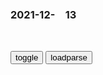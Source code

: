 ### 2021-12-　13

```note
```

<div id="tbc" style="white-space:pre-wrap">
</div>
<button onclick="toggleb()">toggle</button>
<button onclick="loadparse()">loadparse</button>
<br>
<!-- 🌸<br>🍅-　-🍑<hr>🍀 -->
<pre>
<textarea rows="30" cols="100" style="display: none" id="tar">

<font size="2"><b>
书法家中最会打仗的，将军中书法最好的，大唐皇帝都是他的迷弟</b></font><br>
https://mbd.baidu.com/newspage/data/landingsuper?context=%7B%22nid%22%3A%22news_10039563771967280966%22%7D&n_type=-1&p_from=-1

中路因循我所长,古来才命两相妨。

劝君莫强安蛇足,一盏芳醪不得尝。

在z治漩涡中痛苦挣扎的李商隐无奈写下了这样的诗句，

<font size="1" style="color:#DCDCDC"><b>2021/12/13 下午8:57:55</b></font><br>


<font size="2"><b>
讽刺！G7外长会，日本外相弹奏“gcd宣言”歌</b></font><br>
https://mbd.baidu.com/newspage/data/landingsuper?context=%7B%22nid%22%3A%22news_9228728346232677789%22%7D&n_type=-1&p_from=-1

“试想世界如果没有g界 / 没有杀戮或死亡 / 试想当所有的人在和平中活着 / 再没有贪婪 / 再没有饥荒 / 人人情同手足” “你也许会说我是个梦想家 / 但不只是我这样 / 我希望某天你会加入我们 / 那样这世界就会融为一体”

虽然列侬不是gcd员，但他曾公开表示，《想象》“实际上是gcd宣言”（“virtually the Communist Manifesto”）。列侬自己对这首轰动世界的歌曲如此评价：“它反宗教、反m族主义、反传统、反资本主义，但因为它包裹着糖衣，所以被（大众）接受了。”

<font size="1" style="color:#DCDCDC"><b>2021/12/13 下午5:36:05</b></font><br>

<font size="2"><b>
教育部：拍照搜题等惰化学生思维能力App暂下线</b></font><br>
https://baijiahao.baidu.com/s?id=1719015194925781674&wfr=spider&for=pc

<font size="1" style="color:#DCDCDC"><b>2021/12/13 下午5:34:40</b></font><br>

<font size="2"><b>
内容下沉奶头乐下乡 是娱m还是愚m？_凤凰网</b></font><br>
https://news.ifeng.com/c/7r8jliDzVSK

https://x0.ifengimg.com/ucms/2019_44/F81401CE72489EED44F4AAE09B6B26406FCAF20B_w800_h792.jpg

<font size="1" style="color:#DCDCDC"><b>2021/12/13 下午6:14:13</b></font><br>

<font size="2"><b>
战争的l导者</b></font><br>
https://baijiahao.baidu.com/s?id=1715946804951511866&wfr=spider&for=pc

希特勒曾说过：士兵不需要思想，l袖会替他们思想。

<font size="1" style="color:#DCDCDC"><b>2021/12/13 下午6:11:11</b></font><br>

<font size="2"><b>
希特勒最霸气的8句话，第二句zg人都知道，最后一句让地球震颤</b></font><br>
https://baijiahao.baidu.com/s?id=1609057439065761839&wfr=spider&for=pc

仇恨更加具有一种凝聚力，因此不能用爱来动员m众，而要用仇恨。

<font size="1" style="color:#DCDCDC"><b>2021/12/13 下午6:03:52</b></font><br>

<font size="2"><b>
投名状：大将军打胜仗凯旋，朝中大臣竟这样对他，太气人了,影视,历史片,好看视频</b></font><br>
https://haokan.baidu.com/v?vid=12957938846392808512&sfrom=baidu-feed

要想有所作为，庞大人，你得好好活着，好好活着。

叛乱虽平，可地方督抚各个手握重兵，这太后不放心。

庞大人跟军队做了了断，便可专心履行你的总督的事务了。

<font size="1" style="color:#DCDCDC"><b>2022/1/6 上午10:52:39</b></font><br>

<font size="2"><b>
投名状：老戏骨扮演晚清三巨头，各个老奸巨猾，这演技简直太炸了,影视,历史片,好看视频</b></font><br>
https://haokan.baidu.com/v?vid=12016457962798297238&sfrom=baidu-feed

仗打完了，他们赚什么？他们是不会让我们打苏州的。

我会让庞青云连？弃子，对大家都有好处。

庞青云是个人才，可不懂为官之道。南j是重镇，太后想安定天下，怎会倚仗一个外人？

<font size="1" style="color:#DCDCDC"><b>2021/12/13 下午4:33:29</b></font><br>

<font size="2"><b>
那年那兔：骆驼胜利毛熊去了，临终之前，兔子送他最后一程,动漫,g产动漫,好看视频</b></font><br>
https://haokan.baidu.com/v?vid=3217767461521186568&sfrom=baidu-feed

在这一刻，他不是一只驼，他不是一只驼！（背后有兔，鹰，鸡，牛）

十年以后，毛熊将会是怎样的表情？
（气死偶咧，坟头长草）
很久没这样坐在一起了。

如果我是大哥，可能有些事能做得更好。a龖龖囗

你这货可是最不让我省心的。

（熊死兔悲）

风里，好多沙子。

至今，地球大宅院里，只剩下兔子。

<font size="1" style="color:#DCDCDC"><b>2021/12/13 下午2:23:42</b></font><br>

<font size="2"><b>
关山月（李白诗作）_百度百科</b></font><br>
https://baike.baidu.com/item/%E5%85%B3%E5%B1%B1%E6%9C%88/7037360

汉下白登道，胡窥青海湾。
由来征战地，不见有人还。

<font size="1" style="color:#DCDCDC"><b>2021/12/13 下午1:39:22</b></font><br>

<font size="2"><b>
霸王别姬：张国荣被告上法庭，葛优为其辩护，这段真精彩,影视,爱情片,好看视频</b></font><br>
https://haokan.baidu.com/v?vid=6190492989118221107&sfrom=baidu-feed

到底是谁专门辱我m族精神，灭我gj尊严。

<font size="1" style="color:#DCDCDC"><b>2021/12/13 下午1:30:26</b></font><br>

<font size="2"><b>
gj：l袖想让导弹打两千公里，钱学森一说话，直接把领l导惊呆,影视,战争片,好看视频</b></font><br>
https://haokan.baidu.com/v?vid=8544851645086535617&sfrom=baidu-feed

我们的导弹能达到x威夷？
可以更远。

<font size="1" style="color:#DCDCDC"><b>2021/12/13 下午1:13:28</b></font><br>

<font size="2"><b>
为什么不要往开水中尿尿？神奇的马拉高尼现象！,科学,科普,好看视频</b></font><br>
https://haokan.baidu.com/v?vid=5241035936135785478&sfrom=baidu-feed

当两种表面张力的液体接触之时，表面张力强的液体会拉扯表面张力弱的液体，导致表面张力弱的液体向表面张力强的液体进行渗透。

人类若想在这个宇宙中走得长久，首先要做的便是打理好我们的地球家园。

<font size="1" style="color:#DCDCDC"><b>2021/12/13 上午10:05:34</b></font><br>

</textarea>
</pre>
<!-- 🍀<br>🍑-　-🍅<hr>🌸 -->

```tip
```

<script src="https://cdn.jsdelivr.net/npm/jquery@3.5.1/dist/jquery.min.js"></script>

<link rel="stylesheet" href="https://cdn.jsdelivr.net/gh/fancyapps/fancybox@3.5.7/dist/jquery.fancybox.min.css" />
<script src="https://cdn.jsdelivr.net/gh/fancyapps/fancybox@3.5.7/dist/jquery.fancybox.min.js"></script>

<script type="text/javascript">

var __urlRegex = /(\b(https?|ftp|file):\/\/[-A-Z0-9+&@#\/%?=~_|!:,.;]*[-A-Z0-9+&@#\/%=~_|])/ig;
var __imgRegex = /\.(?:jpe?g|gif|png)$/i;

loadparse();

function parseURL($string){

    var exp = __urlRegex;
    return $string.replace(exp,function(match){
            __imgRegex.lastIndex=0;
            if(__imgRegex.test(match)){
                return '<a data-fancybox="gallery" href="' + match.replace("/p=700", "")
                 + '"><img src="' + match.replace("/p=700", "/p=160x200")+'" width="64"></a>';
            }
            else{
                return '<a href="' + match + '" target="_blank">' + match + '</a>';
            }
        }
    );
}

function loadparse() {
  tbc.innerHTML = parseURL(tar.value);
}

function toggleb() {
  var x = document.getElementById("tar");
  if (x.style.display === "none") {
    x.style.display = "";
  } else {
    x.style.display = "none";
  }
}

</script>
